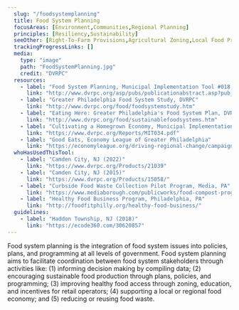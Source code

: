 ```yaml
---
  slug: "/foodsystemplanning"
  title: Food System Planning
  focusAreas: [Environment,Communities,Regional Planning]
  principles: [Resiliency,Sustainability]
  seeOther: [Right-To-Farm Provisions,Agricultural Zoning,Local Food Procurement Policy Preference]
  trackingProgressLinks: []
  media: 
    type: "image"
    path: "FoodSystemPlanning.jpg"
    credit: "DVRPC"
  resources: 
    - label: "Food System Planning, Municipal Implementation Tool #018, DVRPC"
      link: "http://www.dvrpc.org/asp/pubs/publicationabstract.asp?pub_id=MIT018"
    - label: "Greater Philadelphia Food System Study, DVRPC"
      link: "http://www.dvrpc.org/food/foodsystemstudy.htm"
    - label: "Eating Here: Greater Philadelphia's Food System Plan, DVRPC"
      link: "http://www.dvrpc.org/food/sustainablefoodsystems.htm"
    - label: "Cultivating a Homegrown Economy, Municipal Implementation Tool #34 DVRPC"
      link: "https://www.dvrpc.org/Reports/MIT034.pdf"
    - label: "Good Eats, Economy League of Greater Philadelphia"
      link: "https://economyleague.org/driving-regional-change/campaigns-projects/good-eats-2"
  whoHasUsedThisTool: 
    - label: "Camden City, NJ (2022)"
      link: "https://www.dvrpc.org/Products/21039"
    - label: "Camden City, NJ (2015)"
      link: "https://www.dvrpc.org/Products/15058/"
    - label: "Curbside Food Waste Collection Pilot Program, Media, PA"
      link: "https://www.mediaborough.com/publicworks/food-compost-program#:~:text=The%20Borough%20launched%20a%20pilot,Works%20for%20their%20trash%20collection."
    - label: "Healthy Food Business Program, Philadelphia, PA"
      link: "http://foodfitphilly.org/healthy-food-business/"
  guidelines: 
    - label: "Haddon Township, NJ (2018)"
      link: "https://ecode360.com/30620857"
---
```


Food system planning is the integration of food system issues into policies, plans, and programming at all levels of government. Food system planning aims to facilitate coordination between food system stakeholders through activities like: (1) informing decision making by compiling data; (2) encouraging sustainable food production through plans, policies, and programming; (3) improving healthy food access through zoning, education, and incentives for retail operators; (4) supporting a local or regional food economy; and (5) reducing or reusing food waste.
